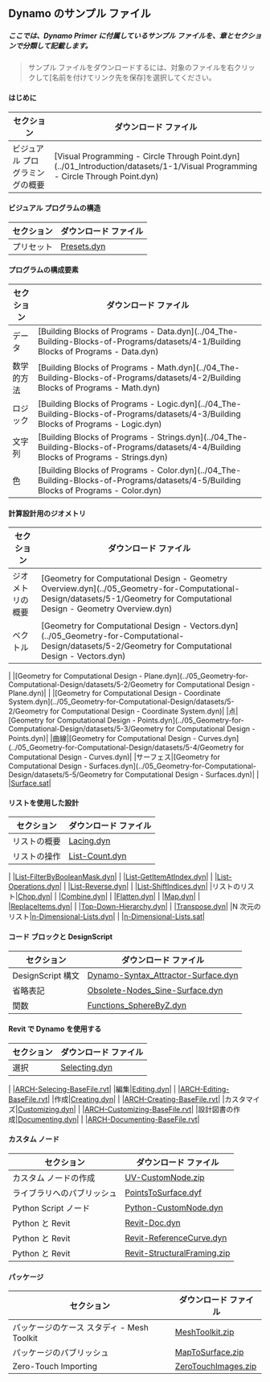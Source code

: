 

## Dynamo のサンプル ファイル

##### ここでは、Dynamo Primer に付属しているサンプル ファイルを、章とセクションで分類して記載します。

> サンプル ファイルをダウンロードするには、対象のファイルを右クリックして[名前を付けてリンク先を保存]を選択してください。

#### はじめに

|セクション|ダウンロード ファイル|
| -- | -- |
|ビジュアル プログラミングの概要|[Visual Programming - Circle Through Point.dyn](../01_Introduction/datasets/1-1/Visual Programming - Circle Through Point.dyn)|

#### ビジュアル プログラムの構造

|セクション|ダウンロード ファイル|
| -- | -- |
|プリセット|[Presets.dyn](../03_Anatomy-of-a-Dynamo-Definition/datasets/3-5/Presets.dyn)|

#### プログラムの構成要素

|セクション|ダウンロード ファイル|
| -- | -- |
|データ|[Building Blocks of Programs - Data.dyn](../04_The-Building-Blocks-of-Programs/datasets/4-1/Building Blocks of Programs - Data.dyn)|
|数学的方法|[Building Blocks of Programs - Math.dyn](../04_The-Building-Blocks-of-Programs/datasets/4-2/Building Blocks of Programs - Math.dyn)|
|ロジック|[Building Blocks of Programs - Logic.dyn](../04_The-Building-Blocks-of-Programs/datasets/4-3/Building Blocks of Programs - Logic.dyn)|
|文字列|[Building Blocks of Programs - Strings.dyn](../04_The-Building-Blocks-of-Programs/datasets/4-4/Building Blocks of Programs - Strings.dyn)|
|色|[Building Blocks of Programs - Color.dyn](../04_The-Building-Blocks-of-Programs/datasets/4-5/Building Blocks of Programs - Color.dyn)|

#### 計算設計用のジオメトリ

|セクション|ダウンロード ファイル|
| -- | -- |
|ジオメトリの概要|[Geometry for Computational Design - Geometry Overview.dyn](../05_Geometry-for-Computational-Design/datasets/5-1/Geometry for Computational Design - Geometry Overview.dyn)|
|ベクトル|[Geometry for Computational Design - Vectors.dyn](../05_Geometry-for-Computational-Design/datasets/5-2/Geometry for Computational Design - Vectors.dyn)|
|
|[Geometry for Computational Design - Plane.dyn](../05_Geometry-for-Computational-Design/datasets/5-2/Geometry for Computational Design - Plane.dyn)|
|
|[Geometry for Computational Design - Coordinate System.dyn](../05_Geometry-for-Computational-Design/datasets/5-2/Geometry for Computational Design - Coordinate System.dyn)|
|点|[Geometry for Computational Design - Points.dyn](../05_Geometry-for-Computational-Design/datasets/5-3/Geometry for Computational Design - Points.dyn)|
|曲線|[Geometry for Computational Design - Curves.dyn](../05_Geometry-for-Computational-Design/datasets/5-4/Geometry for Computational Design - Curves.dyn)|
|サーフェス|[Geometry for Computational Design - Surfaces.dyn](../05_Geometry-for-Computational-Design/datasets/5-5/Geometry for Computational Design - Surfaces.dyn)|
|
|[Surface.sat](../05_Geometry-for-Computational-Design/datasets/5-5/Surface.sat)|

#### リストを使用した設計

|セクション|ダウンロード ファイル|
| -- | -- |
|リストの概要|[Lacing.dyn](../06_Designing-with-Lists/datasets/6-1/Lacing.dyn)|
|リストの操作|[List-Count.dyn](../06_Designing-with-Lists/datasets/6-2/List-Count.dyn)|
|
|[List-FilterByBooleanMask.dyn](../06_Designing-with-Lists/datasets/6-2/List-FilterByBooleanMask.dyn)|
|
|[List-GetItemAtIndex.dyn](../06_Designing-with-Lists/datasets/6-2/List-GetItemAtIndex.dyn)|
|
|[List-Operations.dyn](../06_Designing-with-Lists/datasets/6-2/List-Operations.dyn)|
|
|[List-Reverse.dyn](../06_Designing-with-Lists/datasets/6-2/List-Reverse.dyn)|
|
|[List-ShiftIndices.dyn](../06_Designing-with-Lists/datasets/6-2/List-ShiftIndices.dyn)|
|リストのリスト|[Chop.dyn](../06_Designing-with-Lists/datasets/6-3/Chop.dyn)|
|
|[Combine.dyn](../06_Designing-with-Lists/datasets/6-3/Combine.dyn)|
|
|[Flatten.dyn](../06_Designing-with-Lists/datasets/6-3/Flatten.dyn)|
|
|[Map.dyn](../06_Designing-with-Lists/datasets/6-3/Map.dyn)|
|
|[ReplaceItems.dyn](../06_Designing-with-Lists/datasets/6-3/ReplaceItems.dyn)|
|
|[Top-Down-Hierarchy.dyn](../06_Designing-with-Lists/datasets/6-3/Top-Down-Hierarchy.dyn)|
|
|[Transpose.dyn](../06_Designing-with-Lists/datasets/6-3/Transpose.dyn)|
|N 次元のリスト|[n-Dimensional-Lists.dyn](../06_Designing-with-Lists/datasets/6-4/n-Dimensional-Lists.dyn)|
|
|[n-Dimensional-Lists.sat](../06_Designing-with-Lists/datasets/6-4/n-Dimensional-Lists.sat)|

#### コード ブロックと DesignScript

|セクション|ダウンロード ファイル|
| -- | -- |
|DesignScript 構文|[Dynamo-Syntax_Attractor-Surface.dyn](../07_Code-Block/datasets/7-2/Dynamo-Syntax_Attractor-Surface.dyn)|
|省略表記|[Obsolete-Nodes_Sine-Surface.dyn](../07_Code-Block/datasets/7-3/Obsolete-Nodes_Sine-Surface.dyn)|
|関数|[Functions_SphereByZ.dyn](../07_Code-Block/datasets/7-4/Functions_SphereByZ.dyn)|

#### Revit で Dynamo を使用する

|セクション|ダウンロード ファイル|
| -- | -- |
|選択|[Selecting.dyn](../08_Dynamo-for-Revit/datasets/8-2/Selecting.dyn)|
|
|[ARCH-Selecing-BaseFile.rvt](../08_Dynamo-for-Revit/datasets/8-2/ARCH-Selecting-BaseFile.rvt)|
|編集|[Editing.dyn](../08_Dynamo-for-Revit/datasets/8-3/Editing.dyn)|
|
|[ARCH-Editing-BaseFile.rvt](../08_Dynamo-for-Revit/datasets/8-3/ARCH-Editing-BaseFile.rvt)|
|作成|[Creating.dyn](../08_Dynamo-for-Revit/datasets/8-4/Creating.dyn)|
|
|[ARCH-Creating-BaseFile.rvt](../08_Dynamo-for-Revit/datasets/8-4/ARCH-Creating-BaseFile.rvt)|
|カスタマイズ|[Customizing.dyn](../08_Dynamo-for-Revit/datasets/8-5/Customizing.dyn)|
|
|[ARCH-Customizing-BaseFile.rvt](../08_Dynamo-for-Revit/datasets/8-5/ARCH-Customizing-BaseFile.rvt)|
|設計図書の作成|[Documenting.dyn](../08_Dynamo-for-Revit/datasets/8-6/Documenting.dyn)|
|
|[ARCH-Documenting-BaseFile.rvt](../08_Dynamo-for-Revit/datasets/8-6/ARCH-Documenting-BaseFile.rvt)|

#### カスタム ノード

|セクション|ダウンロード ファイル|
| -- | -- |
|カスタム ノードの作成|[UV-CustomNode.zip](../09_Custom-Nodes/datasets/9-2/UV-CustomNode.zip)|
|ライブラリへのパブリッシュ|[PointsToSurface.dyf](../09_Custom-Nodes/datasets/9-3/PointsToSurface.dyf)|
|Python Script ノード|[Python-CustomNode.dyn](../09_Custom-Nodes/datasets/9-4/Python-CustomNode.dyn)|
|Python と Revit|[Revit-Doc.dyn](../09_Custom-Nodes/datasets/9-5/Revit-Doc.dyn)|
|Python と Revit|[Revit-ReferenceCurve.dyn](../09_Custom-Nodes/datasets/9-5/Revit-ReferenceCurve.dyn)|
|Python と Revit|[Revit-StructuralFraming.zip](../09_Custom-Nodes/datasets/9-5/Revit-StructuralFraming.zip)|

#### パッケージ

|セクション|ダウンロード ファイル|
| -- | -- |
|パッケージのケース スタディ - Mesh Toolkit|[MeshToolkit.zip](../10_Packages/datasets/10-2/MeshToolkit.zip)|
|パッケージのパブリッシュ|[MapToSurface.zip](../10_Packages/datasets/10-4/MapToSurface.zip)|
|Zero-Touch Importing|[ZeroTouchImages.zip](../10_Packages/datasets/10-5/ZeroTouchImages.zip)|

